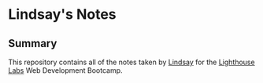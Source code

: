 # Lindsay's Notes

## Summary

This repository contains all of the notes taken by [Lindsay](https://github.com/haggisbreakfast) for the [Lighthouse Labs](https://www.lighthouselabs.ca/?gclid=Cj0KCQjwlqLdBRCKARIsAPxTGaUHAqef0FJnotSi1Sb6LO7ts8GPgTteLlr-nvIBvim43n18zyYOzjwaApxyEALw_wcB) Web Development Bootcamp.

